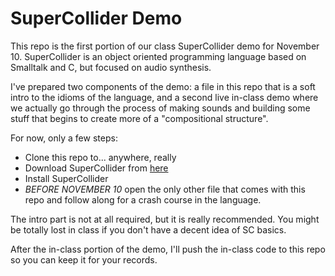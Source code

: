 # SuperCollider Demo

This repo is the first portion of our class SuperCollider demo for November 10. SuperCollider is an object oriented programming language based on Smalltalk and C, but focused on audio synthesis.

I've prepared two components of the demo: a file in this repo that is a soft intro to the idioms of the language, and a second live in-class demo where we actually go through the process of making sounds and building some stuff that begins to create more of a "compositional structure".

For now, only a few steps:

- Clone this repo to... anywhere, really
- Download SuperCollider from [here](http://supercollider.github.io/download.html)
- Install SuperCollider
- *BEFORE NOVEMBER 10* open the only other file that comes with this repo and follow along for a crash course in the language.

The intro part is not at all required, but it is really recommended. You might be totally lost in class if you don't have a decent idea of SC basics.

After the in-class portion of the demo, I'll push the in-class code to this repo so you can keep it for your records.